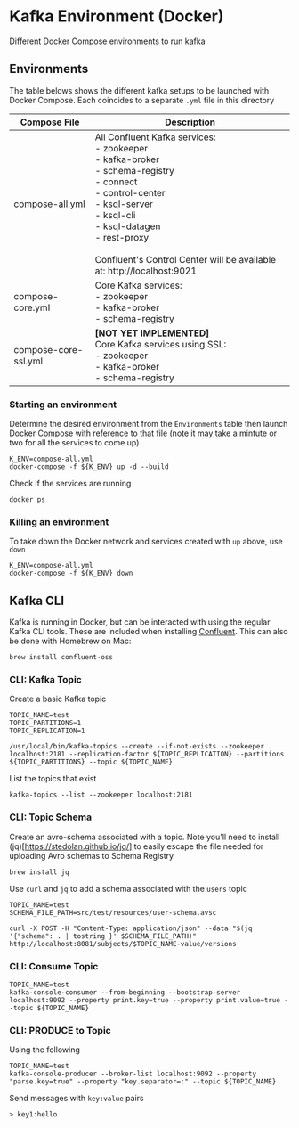 # Kafka Environment (Docker)
Different Docker Compose environments to run kafka

## Environments
The table belows shows the different kafka setups to be launched with Docker Compose. Each coincides to a separate `.yml` file in this directory

| Compose File    | Description |
|-----------------|-------------|
| compose-all.yml | All Confluent Kafka services: <br/> - zookeeper <br/> - kafka-broker <br/> - schema-registry <br/> - connect <br/> - control-center <br/> - ksql-server <br/> - ksql-cli <br/> - ksql-datagen <br/> - rest-proxy <br/><br/> Confluent's Control Center will be available at: http://localhost:9021 |
| compose-core.yml | Core Kafka services: <br/> - zookeeper <br/> - kafka-broker <br/> - schema-registry |
| compose-core-ssl.yml | **[NOT YET IMPLEMENTED]**<br/> Core Kafka services using SSL: <br/> - zookeeper <br/> - kafka-broker <br/> - schema-registry |

### Starting an environment
Determine the desired environment from the `Environments` table then launch Docker Compose with reference to that file (note it may take a mintute or two for all the services to come up)
```
K_ENV=compose-all.yml
docker-compose -f ${K_ENV} up -d --build
```

Check if the services are running
```
docker ps
```

### Killing an environment
To take down the Docker network and services created with `up` above, use `down`
```
K_ENV=compose-all.yml
docker-compose -f ${K_ENV} down
```

## Kafka CLI
Kafka is running in Docker, but can be interacted with using the regular Kafka CLI tools. These are included when installing [Confluent](https://docs.confluent.io/current/installation/installing_cp/dev-cli.html#installing-cp). This can also be done with Homebrew on Mac:
```
brew install confluent-oss
```

### CLI: Kafka Topic
Create a basic Kafka topic
```
TOPIC_NAME=test
TOPIC_PARTITIONS=1
TOPIC_REPLICATION=1

/usr/local/bin/kafka-topics --create --if-not-exists --zookeeper localhost:2181 --replication-factor ${TOPIC_REPLICATION} --partitions ${TOPIC_PARTITIONS} --topic ${TOPIC_NAME}
```

List the topics that exist
```
kafka-topics --list --zookeeper localhost:2181
```

### CLI: Topic Schema
Create an avro-schema associated with a topic. Note you'll need to install (jq)[https://stedolan.github.io/jq/] to easily escape the file needed for uploading Avro schemas to Schema Registry

```
brew install jq
```

Use `curl` and `jq` to add a schema associated with the `users` topic
```
TOPIC_NAME=test
SCHEMA_FILE_PATH=src/test/resources/user-schema.avsc

curl -X POST -H "Content-Type: application/json" --data "$(jq '{"schema": . | tostring }' $SCHEMA_FILE_PATH)" http://localhost:8081/subjects/$TOPIC_NAME-value/versions
```

### CLI: Consume Topic
```
TOPIC_NAME=test
kafka-console-consumer --from-beginning --bootstrap-server localhost:9092 --property print.key=true --property print.value=true --topic ${TOPIC_NAME}
```

### CLI: PRODUCE to Topic
Using the following
```
TOPIC_NAME=test
kafka-console-producer --broker-list localhost:9092 --property "parse.key=true" --property "key.separator=:" --topic ${TOPIC_NAME}
```

Send messages with `key:value` pairs
```
> key1:hello
```
